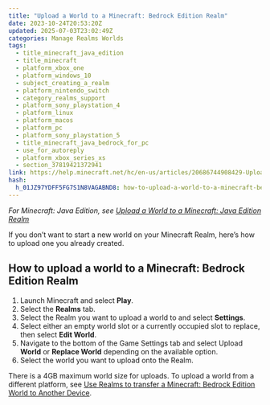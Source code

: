 ```yaml
---
title: "Upload a World to a Minecraft: Bedrock Edition Realm"
date: 2023-10-24T20:53:20Z
updated: 2025-07-03T23:02:49Z
categories: Manage Realms Worlds
tags:
  - title_minecraft_java_edition
  - title_minecraft
  - platform_xbox_one
  - platform_windows_10
  - subject_creating_a_realm
  - platform_nintendo_switch
  - category_realms_support
  - platform_sony_playstation_4
  - platform_linux
  - platform_macos
  - platform_pc
  - platform_sony_playstation_5
  - title_minecraft_java_bedrock_for_pc
  - use_for_autoreply
  - platform_xbox_series_xs
  - section_37819421372941
link: https://help.minecraft.net/hc/en-us/articles/20686744908429-Upload-a-World-to-a-Minecraft-Bedrock-Edition-Realm
hash:
  h_01JZ97YDFF5FG7S1N8VAGABND8: how-to-upload-a-world-to-a-minecraft-bedrock-edition-realm
---
```


*For Minecraft: Java Edition, see [Upload a World to a Minecraft: Java Edition Realm](./Upload-a-World-to-a-Minecraft-Java-Edition-Realm.md)*

If you don’t want to start a new world on your Minecraft Realm, here’s how to upload one you already created.

## How to upload a world to a Minecraft: Bedrock Edition Realm

1.  Launch Minecraft and select **Play**.
2.  Select the **Realms** tab.
3.  Select the Realm you want to upload a world to and select **Settings**.
4.  Select either an empty world slot or a currently occupied slot to replace, then select **Edit World**.
5.  Navigate to the bottom of the Game Settings tab and select Upload **World** or **Replace World** depending on the available option.
6.  Select the world you want to upload onto the Realm.

There is a 4GB maximum world size for uploads. To upload a world from a different platform, see [Use Realms to transfer a Minecraft: Bedrock Edition World to Another Device](../Backup-Restore/Use-Realms-to-Transfer-a-Minecraft-Bedrock-Edition-World-to-Another-Device.md).
